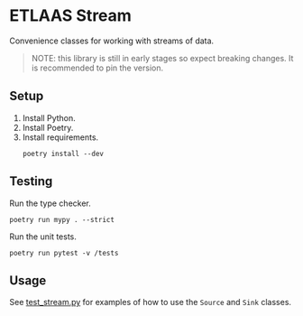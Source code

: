 # ETLAAS Stream
Convenience classes for working with streams of data.

> NOTE: this library is still in early stages so expect
breaking changes. It is recommended to pin the version.

## Setup
1. Install Python.
2. Install Poetry.
3. Install requirements.
    ```
    poetry install --dev
    ```

## Testing
Run the type checker.
```
poetry run mypy . --strict
```

Run the unit tests.
```
poetry run pytest -v /tests
```

## Usage
See [test_stream.py](./tests/test_stream.py) for examples of how
to use the `Source` and `Sink` classes.

